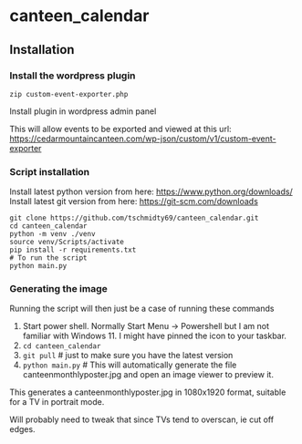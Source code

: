 # canteen_calendar



## Installation

### Install the wordpress plugin
``` zip custom-event-exporter.php ```

Install plugin in wordpress admin panel

This will allow events to be exported and viewed at this url:
https://cedarmountaincanteen.com/wp-json/custom/v1/custom-event-exporter

### Script installation
Install latest python version from here: https://www.python.org/downloads/
Install latest git version from here: https://git-scm.com/downloads

```
git clone https://github.com/tschmidty69/canteen_calendar.git
cd canteen_calendar
python -m venv ./venv
source venv/Scripts/activate
pip install -r requirements.txt
# To run the script
python main.py
```

### Generating the image

Running the script will then just be a case of running these commands

1. Start power shell. Normally Start Menu -> Powershell but I am not familiar with Windows 11. I might have pinned the icon to your taskbar.
2. ```cd canteen_calendar```
3. ```git pull``` # just to make sure you have the latest version
4. ```python main.py``` # This will automatically generate the file canteenmonthlyposter.jpg and open an image viewer to preview it.


This generates a canteenmonthlyposter.jpg in 1080x1920 format, suitable for a TV in portrait mode.

Will probably need to tweak that since TVs tend to overscan, ie cut off edges.